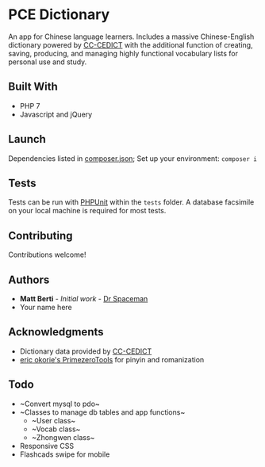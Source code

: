 # PCE Dictionary

An app for Chinese language learners. Includes a massive Chinese-English dictionary powered by [CC-CEDICT](http://cc-cedict.org/) with the additional function of creating, saving, producing, and managing highly functional vocabulary lists for personal use and study.</b>

## Built With

* PHP 7
* Javascript and jQuery

## Launch

Dependencies listed in [composer.json](composer.json); Set up your environment: `composer i`

## Tests

Tests can be run with [PHPUnit](https://phpunit.de/) within the `tests` folder. A database facsimile on your local machine is required for most tests.

## Contributing

Contributions welcome!

## Authors

* **Matt Berti** - *Initial work* - [Dr Spaceman](https://github.com/dr-spaceman)
* Your name here

## Acknowledgments

* Dictionary data provided by [CC-CEDICT](http://cc-cedict.org/)
* [eric okorie's PrimezeroTools](http://code.google.com/p/pzphp/wiki/PrimezeroTools) for pinyin and romanization 

## Todo

* ~Convert mysql to pdo~
* ~Classes to manage db tables and app functions~
    * ~User class~
    * ~Vocab class~
    * ~Zhongwen class~
* Responsive CSS
* Flashcads swipe for mobile
